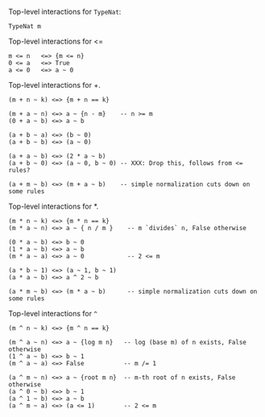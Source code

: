 
Top-level interactions for `TypeNat`:

```wiki
TypeNat m
```


Top-level interactions for \<=

```wiki
m <= n   <=> {m <= n}
0 <= a   <=> True
a <= 0   <=> a ~ 0
```


Top-level interactions for +.

```wiki
(m + n ~ k) <=> {m + n == k}

(m + a ~ n) <=> a ~ {n - m}    -- n >= m
(0 + a ~ b) <=> a ~ b

(a + b ~ a) <=> (b ~ 0)
(a + b ~ b) <=> (a ~ 0)

(a + a ~ b) <=> (2 * a ~ b)
(a + b ~ 0) <=> (a ~ 0, b ~ 0) -- XXX: Drop this, follows from <= rules?

(a + m ~ b) <=> (m + a ~ b)    -- simple normalization cuts down on some rules
```


Top-level interactions for \*.

```wiki
(m * n ~ k) <=> {m * n == k}
(m * a ~ n) <=> a ~ { n / m }    -- m `divides` n, False otherwise

(0 * a ~ b) <=> b ~ 0
(1 * a ~ b) <=> a ~ b
(m * a ~ a) <=> a ~ 0            -- 2 <= m

(a * b ~ 1) <=> (a ~ 1, b ~ 1)
(a * a ~ b) <=> a ^ 2 ~ b

(a * m ~ b) <=> (m * a ~ b)      -- simple normalization cuts down on some rules
```


Top-level interactions for `^`

```wiki
(m ^ n ~ k) <=> {m ^ n == k}

(m ^ a ~ n) <=> a ~ {log m n}   -- log (base m) of n exists, False otherwise
(1 ^ a ~ b) <=> b ~ 1
(m ^ a ~ a) <=> False           -- m /= 1

(a ^ m ~ n) <=> a ~ {root m n}  -- m-th root of n exists, False otherwise
(a ^ 0 ~ b) <=> b ~ 1
(a ^ 1 ~ b) <=> a ~ b
(a ^ m ~ a) <=> (a <= 1)        -- 2 <= m

```